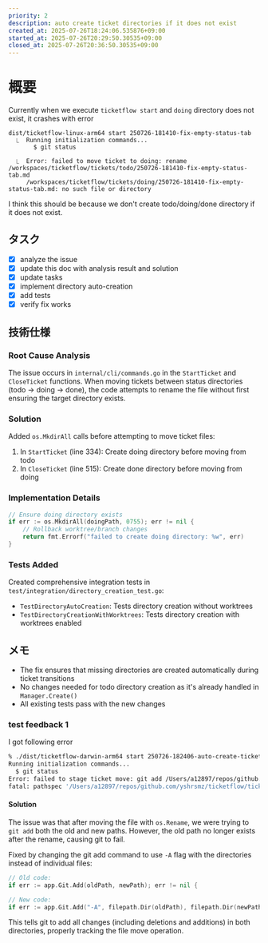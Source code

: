 ```yaml
---
priority: 2
description: auto create ticket directories if it does not exist
created_at: 2025-07-26T18:24:06.535876+09:00
started_at: 2025-07-26T20:29:50.30535+09:00
closed_at: 2025-07-26T20:36:50.30535+09:00
---
```


# 概要

Currently when we execute `ticketflow start` and `doing` directory does not exist, it crashes with error

```
dist/ticketflow-linux-arm64 start 250726-181410-fix-empty-status-tab
  ⎿  Running initialization commands...
       $ git status

  ⎿  Error: failed to move ticket to doing: rename /workspaces/ticketflow/tickets/todo/250726-181410-fix-empty-status-tab.md
     /workspaces/ticketflow/tickets/doing/250726-181410-fix-empty-status-tab.md: no such file or directory
```

I think this should be because we don't create todo/doing/done directory if it does not exist.

## タスク
- [x] analyze the issue
- [x] update this doc with analysis result and solution
- [x] update tasks
- [x] implement directory auto-creation
- [x] add tests
- [x] verify fix works

## 技術仕様

### Root Cause Analysis
The issue occurs in `internal/cli/commands.go` in the `StartTicket` and `CloseTicket` functions. When moving tickets between status directories (todo → doing → done), the code attempts to rename the file without first ensuring the target directory exists.

### Solution
Added `os.MkdirAll` calls before attempting to move ticket files:

1. In `StartTicket` (line 334): Create doing directory before moving from todo
2. In `CloseTicket` (line 515): Create done directory before moving from doing

### Implementation Details
```go
// Ensure doing directory exists
if err := os.MkdirAll(doingPath, 0755); err != nil {
    // Rollback worktree/branch changes
    return fmt.Errorf("failed to create doing directory: %w", err)
}
```

### Tests Added
Created comprehensive integration tests in `test/integration/directory_creation_test.go`:
- `TestDirectoryAutoCreation`: Tests directory creation without worktrees
- `TestDirectoryCreationWithWorktrees`: Tests directory creation with worktrees enabled

## メモ

- The fix ensures that missing directories are created automatically during ticket transitions
- No changes needed for todo directory creation as it's already handled in `Manager.Create()`
- All existing tests pass with the new changes

### test feedback 1

I got following error

```sh
% ./dist/ticketflow-darwin-arm64 start 250726-182406-auto-create-ticket-dirs
Running initialization commands...
  $ git status
Error: failed to stage ticket move: git add /Users/a12897/repos/github.com/yshrsmz/ticketflow/tickets/todo/250726-182406-auto-create-ticket-dirs.md /Users/a12897/repos/github.com/yshrsmz/ticketflow/tickets/doing/250726-182406-auto-create-ticket-dirs.md failed: exit status 128
fatal: pathspec '/Users/a12897/repos/github.com/yshrsmz/ticketflow/tickets/todo/250726-182406-auto-create-ticket-dirs.md' did not match any files
```

#### Solution
The issue was that after moving the file with `os.Rename`, we were trying to `git add` both the old and new paths. However, the old path no longer exists after the rename, causing git to fail.

Fixed by changing the git add command to use `-A` flag with the directories instead of individual files:
```go
// Old code:
if err := app.Git.Add(oldPath, newPath); err != nil {

// New code:
if err := app.Git.Add("-A", filepath.Dir(oldPath), filepath.Dir(newPath)); err != nil {
```

This tells git to add all changes (including deletions and additions) in both directories, properly tracking the file move operation.
